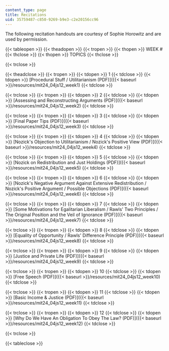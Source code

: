 ```yaml
---
content_type: page
title: Recitations
uid: 35759487-c850-9269-b9e3-c2e20156cc96
---
```


The following recitation handouts are courtesy of Sophie Horowitz and are used by permission.

{{< tableopen >}}
{{< theadopen >}}
{{< tropen >}}
{{< thopen >}}
WEEK #
{{< thclose >}}
{{< thopen >}}
TOPICS
{{< thclose >}}

{{< trclose >}}

{{< theadclose >}}
{{< tropen >}}
{{< tdopen >}}
1
{{< tdclose >}}
{{< tdopen >}}
[Procedural Stuff / Utilitarianism (PDF)]({{< baseurl >}}/resources/mit24_04js12_week1)
{{< tdclose >}}

{{< trclose >}}
{{< tropen >}}
{{< tdopen >}}
2
{{< tdclose >}}
{{< tdopen >}}
[Assessing and Reconstructing Arguments (PDF)]({{< baseurl >}}/resources/mit24_04js12_week2)
{{< tdclose >}}

{{< trclose >}}
{{< tropen >}}
{{< tdopen >}}
3
{{< tdclose >}}
{{< tdopen >}}
[Final Paper Tips (PDF)]({{< baseurl >}}/resources/mit24_04js12_week3)
{{< tdclose >}}

{{< trclose >}}
{{< tropen >}}
{{< tdopen >}}
4
{{< tdclose >}}
{{< tdopen >}}
[Nozick's Objection to Utilitarianism / Nozick's Positive View (PDF)]({{< baseurl >}}/resources/mit24_04js12_week4)
{{< tdclose >}}

{{< trclose >}}
{{< tropen >}}
{{< tdopen >}}
5
{{< tdclose >}}
{{< tdopen >}}
[Nozick on Redistribution and Just Holdings (PDF)]({{< baseurl >}}/resources/mit24_04js12_week5)
{{< tdclose >}}

{{< trclose >}}
{{< tropen >}}
{{< tdopen >}}
6
{{< tdclose >}}
{{< tdopen >}}
[Nozick's Negative Argument Against Extensive Redistribution / Nozick's Positive Argument / Possible Objections (PDF)]({{< baseurl >}}/resources/mit24_04js12_week6)
{{< tdclose >}}

{{< trclose >}}
{{< tropen >}}
{{< tdopen >}}
7
{{< tdclose >}}
{{< tdopen >}}
[Some Motivations for Egalitarian Liberalism / Rawls' Two Principles / The Original Position and the Veil of Ignorance (PDF)]({{< baseurl >}}/resources/mit24_04js12_week7)
{{< tdclose >}}

{{< trclose >}}
{{< tropen >}}
{{< tdopen >}}
8
{{< tdclose >}}
{{< tdopen >}}
[Equality of Opportunity / Rawls' Difference Principle (PDF)]({{< baseurl >}}/resources/mit24_04js12_week8)
{{< tdclose >}}

{{< trclose >}}
{{< tropen >}}
{{< tdopen >}}
9
{{< tdclose >}}
{{< tdopen >}}
[Justice and Private Life (PDF)]({{< baseurl >}}/resources/mit24_04js12_week9)
{{< tdclose >}}

{{< trclose >}}
{{< tropen >}}
{{< tdopen >}}
10
{{< tdclose >}}
{{< tdopen >}}
[Free Speech (PDF)]({{< baseurl >}}/resources/mit24_04js12_week10)
{{< tdclose >}}

{{< trclose >}}
{{< tropen >}}
{{< tdopen >}}
11
{{< tdclose >}}
{{< tdopen >}}
[Basic Income & Justice (PDF)]({{< baseurl >}}/resources/mit24_04js12_week11)
{{< tdclose >}}

{{< trclose >}}
{{< tropen >}}
{{< tdopen >}}
12
{{< tdclose >}}
{{< tdopen >}}
[Why Do We Have An Obligation To Obey The Law? (PDF)]({{< baseurl >}}/resources/mit24_04js12_week12)
{{< tdclose >}}

{{< trclose >}}

{{< tableclose >}}